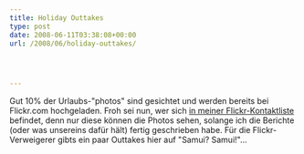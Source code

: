 ```yaml
---
title: Holiday Outtakes
type: post
date: 2008-06-11T03:38:08+00:00
url: /2008/06/holiday-outtakes/




---
```

Gut 10% der Urlaubs-"photos" sind gesichtet und werden bereits bei Flickr.com hochgeladen. Froh sei nun, wer sich [in meiner Flickr-Kontaktliste][1] befindet, denn nur diese können die Photos sehen, solange ich die Berichte (oder was unsereins dafür hält) fertig geschrieben habe. Für die Flickr-Verweigerer gibts ein paar Outtakes hier auf "Samui? Samui!"...

 [1]: http://www.flickr.com/photos/schreibblogade/

